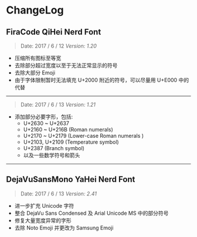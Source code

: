 # ChangeLog

## FiraCode QiHei Nerd Font

> Date: 2017 / 6 / 12	_Version: 1.20_
- 压缩所有图标至等宽
- 去除部分超过宽度以至于无法正常显示的符号
- 去除大部分 Emoji
- 由于字体限制暂时无法填充 U+2000 附近的符号，可以尽量用 U+E000 中的代替
***

> Date: 2017 / 6 / 13	_Version: 1.21_
- 添加部分必要字形，包括:
  + U+2630 ~ U+2637
  + U+2160 ~ U+216B (Roman numerals)
  + U+2170 ~ U+2179 (Lower-case Roman numerals )
  + U+2103, U+2109 (Temperature symbol)
  + U+2387 (Branch symbol)
  + 以及一些数学符号和箭头
***

## DejaVuSansMono YaHei Nerd Font

> Date: 2017 / 6 / 13	_Version: 2.41_
- 进一步扩充 Unicode 字符
- 整合 DejaVu Sans Condensed 及 Arial Unicode MS 中的部分符号
- 修复大量宽度异常的字形
- 去除 Noto Emoji 并更改为 Samsung Emoji